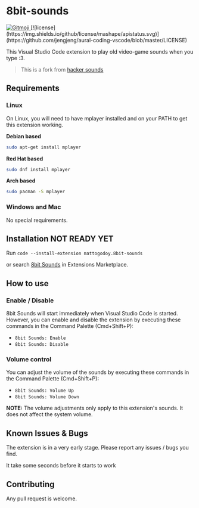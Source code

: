 # 8bit-sounds

<a href="https://gitmoji.carloscuesta.me">
<img src="https://img.shields.io/badge/gitmoji-%20😜%20😍-FFDD67.svg?style=flat" alt="Gitmoji">
</a>
[![license](https://img.shields.io/github/license/mashape/apistatus.svg)](https://github.com/jengjeng/aural-coding-vscode/blob/master/LICENSE)

This Visual Studio Code extension to play old video-game sounds when you type :3.
> This is a fork from [hacker sounds](https://github.com/mattogodoy/hacker-sounds/)

## Requirements

### Linux

On Linux, you will need to have mplayer installed and on your PATH to get this extension working.

**Debian based**
```bash
sudo apt-get install mplayer
```

**Red Hat based**
```bash
sudo dnf install mplayer
```

**Arch based**
```bash
sudo pacman -S mplayer
```

### Windows and Mac

No special requirements.

## Installation NOT READY YET

Run `code --install-extension mattogodoy.8bit-sounds`

or search [8bit Sounds](https://marketplace.visualstudio.com/items?itemName=mattogodoy.8bit-sounds) in Extensions Marketplace.

## How to use

### Enable / Disable

8bit Sounds will start immediately when Visual Studio Code is started. However, you can enable and disable the extension by executing these commands in the Command Palette (Cmd+Shift+P):

- `8bit Sounds: Enable`
- `8bit Sounds: Disable`

### Volume control

You can adjust the volume of the sounds by executing these commands in the Command Palette (Cmd+Shift+P):

- `8bit Sounds: Volume Up`
- `8bit Sounds: Volume Down`

**NOTE:** The volume adjustments only apply to this extension's sounds. It does not affect the system volume.

## Known Issues & Bugs

The extension is in a very early stage. Please report any issues / bugs you find.

It take some seconds before it starts to work

## Contributing

Any pull request is welcome.
